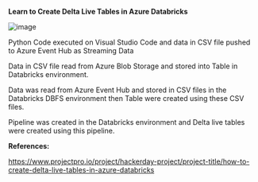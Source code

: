 **Learn to Create Delta Live Tables in Azure Databricks**

![image](https://github.com/fatihsomer/Azure/assets/40704702/2cd91edb-0154-47f8-a225-1dd20b46acfb)



Python Code executed on Visual Studio Code and data in CSV file pushed to Azure Event Hub as Streaming Data

Data in CSV file read from Azure Blob Storage and stored into Table in Databricks environment.

Data was read from Azure Event Hub and stored in CSV files in the Databricks DBFS environment then Table were created using these CSV files.

Pipeline was created in the Databricks environment and Delta live tables were created using this pipeline.



**References:**


https://www.projectpro.io/project/hackerday-project/project-title/how-to-create-delta-live-tables-in-azure-databricks

